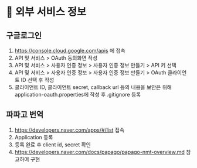 # 🌽 외부 서비스 정보

## 구글로그인

1.  https://console.cloud.google.com/apis 에 접속
2.  API 및 서비스 > OAuth 동의화면 작성
3.  API 및 서비스 > 사용자 인증 정보 > 사용자 인증 정보 만들기 > API 키 선택
4.  API 및 서비스 > 사용자 인증 정보 > 사용자 인증 정보 만들기 > OAuth 클라이언트 ID 선택 후 작성
5.  클라이언트 ID, 클라이언트 secret, callback url 등의 내용을 보안은 위해 application-oauth.properties에 작성 후 .gitignore 등록

## 파파고 번역

1. https://developers.naver.com/apps/#/list 접속
2. Application 등록
3. 등록 완료 후 client id, secret 확인
4. https://developers.naver.com/docs/papago/papago-nmt-overview.md 참고하여 구현
